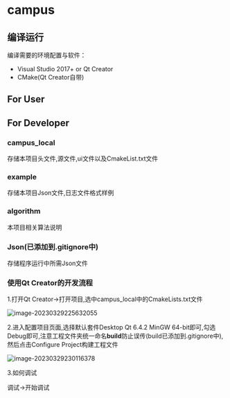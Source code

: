 # campus

## 编译运行

编译需要的环境配置与软件：

- Visual Studio 2017+ or Qt Creator
- CMake(Qt Creator自带)

## For User


## For Developer

### campus_local

存储本项目头文件,源文件,ui文件以及CmakeList.txt文件

### example

存储本项目Json文件,日志文件格式样例

### algorithm

本项目相关算法说明

### Json(已添加到.gitignore中)

存储程序运行中所需Json文件

### 使用Qt Creator的开发流程

1.打开Qt Creator->打开项目,选中campus_local中的CmakeLists.txt文件

![image-20230329225632055](https://cdn.jsdelivr.net/gh/Kanata369/blogimage@main/img/image-20230329225632055.png)

2.进入配置项目页面,选择默认套件Desktop Qt 6.4.2 MinGW 64-bit即可,勾选Debug即可,注意工程文件夹统一命名**build**防止误传(build已添加到.gitignore中),然后点击Configure Project构建工程文件

![image-20230329230116378](https://cdn.jsdelivr.net/gh/Kanata369/blogimage@main/img/image-20230329230116378.png)

3.如何调试

调试->开始调试

